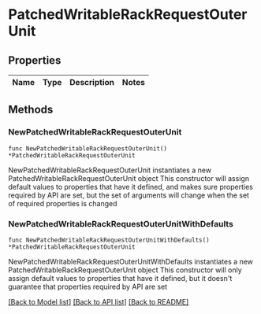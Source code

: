 # PatchedWritableRackRequestOuterUnit

## Properties

Name | Type | Description | Notes
------------ | ------------- | ------------- | -------------

## Methods

### NewPatchedWritableRackRequestOuterUnit

`func NewPatchedWritableRackRequestOuterUnit() *PatchedWritableRackRequestOuterUnit`

NewPatchedWritableRackRequestOuterUnit instantiates a new PatchedWritableRackRequestOuterUnit object
This constructor will assign default values to properties that have it defined,
and makes sure properties required by API are set, but the set of arguments
will change when the set of required properties is changed

### NewPatchedWritableRackRequestOuterUnitWithDefaults

`func NewPatchedWritableRackRequestOuterUnitWithDefaults() *PatchedWritableRackRequestOuterUnit`

NewPatchedWritableRackRequestOuterUnitWithDefaults instantiates a new PatchedWritableRackRequestOuterUnit object
This constructor will only assign default values to properties that have it defined,
but it doesn't guarantee that properties required by API are set


[[Back to Model list]](../README.md#documentation-for-models) [[Back to API list]](../README.md#documentation-for-api-endpoints) [[Back to README]](../README.md)


